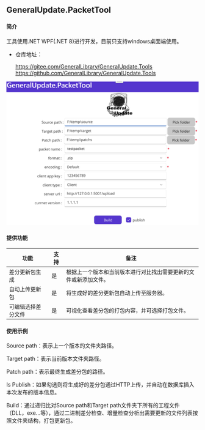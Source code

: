 ## GeneralUpdate.PacketTool

#### 简介

工具使用.NET WPF(.NET 8)进行开发，目前只支持windows桌面端使用。

- 仓库地址：

  https://gitee.com/GeneralLibrary/GeneralUpdate.Tools
  https://github.com/GeneralLibrary/GeneralUpdate.Tools



<img src="../imgs/packet_tool.png" alt="packet_tool" style="zoom:50%;" />



#### 提供功能

| 功能               | 支持 | 备注                                                         |
| ------------------ | ---- | ------------------------------------------------------------ |
| 差分更新包生成     | 是   | 根据上一个版本和当前版本进行对比找出需要更新的文件或新添加文件。 |
| 自动上传更新包     | 是   | 将生成好的差分更新包自动上传至服务器。                       |
| 可编辑选择差分文件 | 是   | 可视化查看差分包的打包内容，并可选择打包文件。               |



#### 使用示例

Source path：表示上一个版本的文件夹路径。

Target path：表示当前版本文件夹路径。

Patch path：表示最终生成差分包的路径。

Is Publish：如果勾选则将生成好的差分包通过HTTP上传，并自动在数据库插入本次发布的版本信息。

Build：通过递归比对Source path和Target path文件夹下所有的工程文件（DLL，exe...等），通过二进制差分检查、增量检查分析出需要更新的文件列表按照文件夹结构，打包更新包。